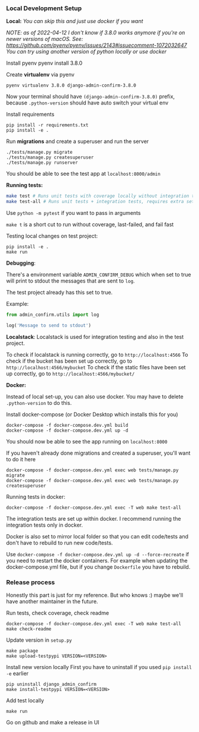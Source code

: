 ### Local Development Setup

**Local:**
_You can skip this and just use docker if you want_

_NOTE: as of 2022-04-12 I don't know if 3.8.0 works anymore if you're on newer versions of macOS. See: https://github.com/pyenv/pyenv/issues/2143#issuecomment-1072032647 You can try using another version of python locally or use docker_

Install pyenv
pyenv install 3.8.0

Create **virtualenv** via pyenv

```
pyenv virtualenv 3.8.0 django-admin-confirm-3.8.0
```

Now your terminal should have `(django-admin-confirm-3.8.0)` prefix, because `.python-version` should have auto switch your virtual env

Install requirements

```
pip install -r requirements.txt
pip install -e .
```

Run **migrations** and create a superuser and run the server

```
./tests/manage.py migrate
./tests/manage.py createsuperuser
./tests/manage.py runserver
```

You should be able to see the test app at `localhost:8000/admin`

**Running tests:**

```sh
make test # Runs unit tests with coverage locally without integration tests
make test-all # Runs unit tests + integration tests, requires extra setup to run locally
```

Use `python -m pytest` if you want to pass in arguments

`make t` is a short cut to run without coverage, last-failed, and fail fast

Testing local changes on test project:

```
pip install -e .
make run
```

**Debugging**:

There's a environment variable `ADMIN_CONFIRM_DEBUG` which when set to true will print to stdout the messages that are sent to `log`.

The test project already has this set to true.

Example:

```py
from admin_confirm.utils import log

log('Message to send to stdout')
```

**Localstack**:
Localstack is used for integration testing and also in the test project.

To check if localstack is running correctly, go to `http://localhost:4566`
To check if the bucket has been set up correctly, go to `http://localhost:4566/mybucket`
To check if the static files have been set up correctly, go to `http://localhost:4566/mybucket/`

**Docker:**

Instead of local set-up, you can also use docker. You may have to delete `.python-version` to do this.

Install docker-compose (or Docker Desktop which installs this for you)

```
docker-compose -f docker-compose.dev.yml build
docker-compose -f docker-compose.dev.yml up -d
```

You should now be able to see the app running on `localhost:8000`

If you haven't already done migrations and created a superuser, you'll want to do it here

```
docker-compose -f docker-compose.dev.yml exec web tests/manage.py migrate
docker-compose -f docker-compose.dev.yml exec web tests/manage.py createsuperuser
```

Running tests in docker:

```
docker-compose -f docker-compose.dev.yml exec -T web make test-all
```

The integration tests are set up within docker. I recommend running the integration tests only in docker.

Docker is also set to mirror local folder so that you can edit code/tests and don't have to rebuild to run new code/tests.

Use `docker-compose -f docker-compose.dev.yml up -d --force-recreate` if you need to restart the docker containers. For example when updating the docker-compose.yml file, but if you change `Dockerfile` you have to rebuild.

### Release process

Honestly this part is just for my reference. But who knows :) maybe we'll have another maintainer in the future.

Run tests, check coverage, check readme

```
docker-compose -f docker-compose.dev.yml exec -T web make test-all
make check-readme
```

Update version in `setup.py`

```
make package
make upload-testpypi VERSION=<VERSION>
```

Install new version locally
First you have to uninstall if you used `pip install -e` earlier

```
pip uninstall django_admin_confirm
make install-testpypi VERSION=<VERSION>
```

Add test locally

```
make run
```

Go on github and make a release in UI
